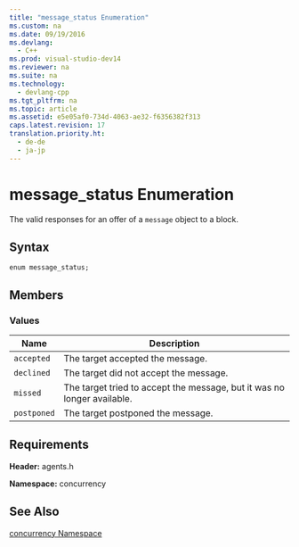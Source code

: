 ```yaml
---
title: "message_status Enumeration"
ms.custom: na
ms.date: 09/19/2016
ms.devlang: 
  - C++
ms.prod: visual-studio-dev14
ms.reviewer: na
ms.suite: na
ms.technology: 
  - devlang-cpp
ms.tgt_pltfrm: na
ms.topic: article
ms.assetid: e5e05af0-734d-4063-ae32-f6356382f313
caps.latest.revision: 17
translation.priority.ht: 
  - de-de
  - ja-jp
---
```

# message_status Enumeration
The valid responses for an offer of a `message` object to a block.  
  
## Syntax  
  
```  
enum message_status;  
```  
  
## Members  
  
### Values  
  
|Name|Description|  
|----------|-----------------|  
|`accepted`|The target accepted the message.|  
|`declined`|The target did not accept the message.|  
|`missed`|The target tried to accept the message, but it was no longer available.|  
|`postponed`|The target postponed the message.|  
  
## Requirements  
 **Header:** agents.h  
  
 **Namespace:** concurrency  
  
## See Also  
 [concurrency Namespace](../vs140/concurrency-Namespace.md)